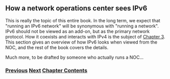 ## How a network operations center sees IPv6

This is really the topic of this entire book. In the long term, we
expect that "running an IPv6 network" will be synonymous with "running a
network". IPv6 should not be viewed as an add-on, but as the primary
network protocol. How it coexists and interacts with IPv4 is the subject
of
[Chapter 3](https://github.com/becarpenter/book6/tree/main/3.%20Coexistence%20with%20legacy%20IPv4).
This section gives an overview of how IPv6 looks when viewed from the
NOC, and the rest of the book covers the details.

Much more, to be drafted by someone who actually runs a NOC...

### [<ins>Previous</ins>](How%20an%20application%20programmer%20sees%20IPv6.md) [<ins>Next</ins>](How%20to%20keep%20up%20to%20date.md) [<ins>Chapter Contents</ins>](1.%20Introduction%20and%20Foreword.md)
